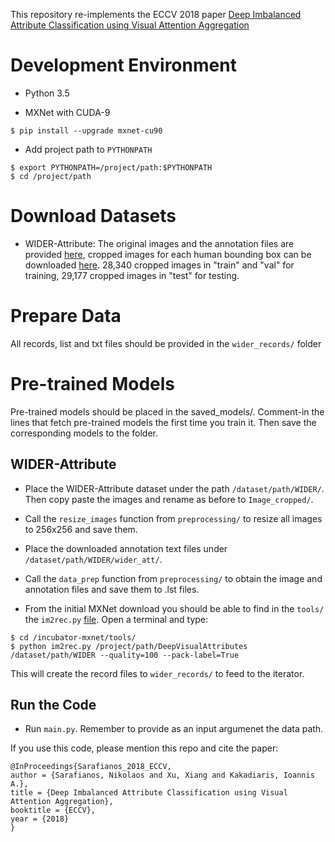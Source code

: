 This repository re-implements the ECCV 2018 paper [Deep Imbalanced Attribute Classification using Visual Attention Aggregation](https://arxiv.org/abs/1807.03903) 

# Development Environment

* Python 3.5

* MXNet with CUDA-9
```
$ pip install --upgrade mxnet-cu90
```
* Add project path to ```PYTHONPATH```
```
$ export PYTHONPATH=/project/path:$PYTHONPATH
$ cd /project/path
```

# Download Datasets

* WIDER-Attribute: The original images and the annotation files are provided [here](http://mmlab.ie.cuhk.edu.hk/projects/WIDERAttribute.html), cropped images for each human bounding box can be downloaded [here](https://github.com/zhufengx/SRN_multilabel). 28,340 cropped images in "train" and "val" for training, 29,177 cropped images in "test" for testing.


# Prepare Data

All records, list and txt files should be provided in the `wider_records/` folder

# Pre-trained Models

Pre-trained models should be placed in the saved_models/. Comment-in the lines that fetch pre-trained models the first time you train it. Then save the corresponding models to the folder. 

## WIDER-Attribute

* Place the WIDER-Attribute dataset under the path `/dataset/path/WIDER/`. Then copy paste the images and rename as before to `Image_cropped/`. 

* Call the `resize_images` function from `preprocessing/` to resize all images to 256x256 and save them. 

* Place the downloaded annotation text files under `/dataset/path/WIDER/wider_att/`.

* Call the `data_prep` function from `preprocessing/` to obtain the image and annotation files and save them to .lst files. 

* From the initial MXNet download you should be able to find in the `tools/` the `im2rec.py` [file](https://github.com/apache/incubator-mxnet/blob/master/tools/im2rec.py). Open a terminal and type:

```
$ cd /incubator-mxnet/tools/
$ python im2rec.py /project/path/DeepVisualAttributes /dataset/path/WIDER --quality=100 --pack-label=True
```

This will create the record files to `wider_records/` to feed to the iterator.

## Run the Code

* Run `main.py`. Remember to provide as an input argumenet the data path. 



If you use this code, please mention this repo and cite the paper:
```
@InProceedings{Sarafianos_2018_ECCV,
author = {Sarafianos, Nikolaos and Xu, Xiang and Kakadiaris, Ioannis A.},
title = {Deep Imbalanced Attribute Classification using Visual Attention Aggregation},
booktitle = {ECCV},
year = {2018}
}
```

